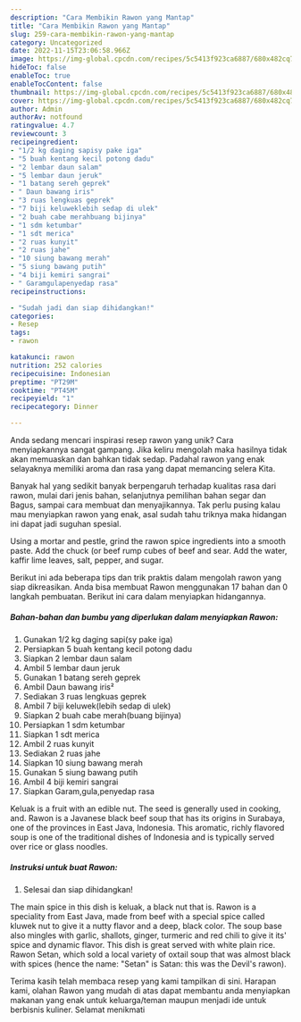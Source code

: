 ```yaml
---
description: "Cara Membikin Rawon yang Mantap"
title: "Cara Membikin Rawon yang Mantap"
slug: 259-cara-membikin-rawon-yang-mantap
category: Uncategorized
date: 2022-11-15T23:06:58.966Z
image: https://img-global.cpcdn.com/recipes/5c5413f923ca6887/680x482cq70/rawon-foto-resep-utama.jpg
hideToc: false
enableToc: true
enableTocContent: false
thumbnail: https://img-global.cpcdn.com/recipes/5c5413f923ca6887/680x482cq70/rawon-foto-resep-utama.jpg
cover: https://img-global.cpcdn.com/recipes/5c5413f923ca6887/680x482cq70/rawon-foto-resep-utama.jpg
author: Admin
authorAv: notfound
ratingvalue: 4.7
reviewcount: 3
recipeingredient:
- "1/2 kg daging sapisy pake iga"
- "5 buah kentang kecil potong dadu"
- "2 lembar daun salam"
- "5 lembar daun jeruk"
- "1 batang sereh geprek"
- " Daun bawang iris"
- "3 ruas lengkuas geprek"
- "7 biji keluweklebih sedap di ulek"
- "2 buah cabe merahbuang bijinya"
- "1 sdm ketumbar"
- "1 sdt merica"
- "2 ruas kunyit"
- "2 ruas jahe"
- "10 siung bawang merah"
- "5 siung bawang putih"
- "4 biji kemiri sangrai"
- " Garamgulapenyedap rasa"
recipeinstructions:

- "Sudah jadi dan siap dihidangkan!"
categories:
- Resep
tags:
- rawon

katakunci: rawon 
nutrition: 252 calories
recipecuisine: Indonesian
preptime: "PT29M"
cooktime: "PT45M"
recipeyield: "1"
recipecategory: Dinner

---
```





Anda sedang mencari inspirasi resep rawon yang unik? Cara menyiapkannya sangat gampang. Jika keliru mengolah maka hasilnya tidak akan memuaskan dan bahkan tidak sedap. Padahal rawon yang enak selayaknya memiliki aroma dan rasa yang dapat memancing selera Kita.





Banyak hal yang sedikit banyak berpengaruh terhadap kualitas rasa dari rawon, mulai dari jenis bahan, selanjutnya pemilihan bahan segar dan Bagus, sampai cara membuat dan menyajikannya. Tak perlu pusing kalau mau menyiapkan rawon yang enak,      asal sudah tahu triknya maka hidangan ini dapat jadi suguhan spesial.














Using a mortar and pestle, grind the rawon spice ingredients into a smooth paste. Add the chuck (or beef rump cubes of beef and sear. Add the water, kaffir lime leaves, salt, pepper, and sugar.






Berikut ini ada beberapa tips dan trik praktis dalam mengolah rawon yang siap dikreasikan. Anda bisa membuat Rawon menggunakan 17 bahan dan 0 langkah pembuatan. Berikut ini cara dalam menyiapkan hidangannya.

<!--inarticleads1-->

##### Bahan-bahan dan bumbu yang diperlukan dalam menyiapkan Rawon:

1. Gunakan 1/2 kg daging sapi(sy pake iga)
1. Persiapkan 5 buah kentang kecil potong dadu
1. Siapkan 2 lembar daun salam
1. Ambil 5 lembar daun jeruk
1. Gunakan 1 batang sereh geprek
1. Ambil  Daun bawang iris²
1. Sediakan 3 ruas lengkuas geprek
1. Ambil 7 biji keluwek(lebih sedap di ulek)
1. Siapkan 2 buah cabe merah(buang bijinya)
1. Persiapkan 1 sdm ketumbar
1. Siapkan 1 sdt merica
1. Ambil 2 ruas kunyit
1. Sediakan 2 ruas jahe
1. Siapkan 10 siung bawang merah
1. Gunakan 5 siung bawang putih
1. Ambil 4 biji kemiri sangrai
1. Siapkan  Garam,gula,penyedap rasa


Keluak is a fruit with an edible nut. The seed is generally used in cooking, and. Rawon is a Javanese black beef soup that has its origins in Surabaya, one of the provinces in East Java, Indonesia. This aromatic, richly flavored soup is one of the traditional dishes of Indonesia and is typically served over rice or glass noodles. 

<!--inarticleads2-->

##### Instruksi untuk buat Rawon:


1. Selesai dan siap dihidangkan!

The main spice in this dish is keluak, a black nut that is. Rawon is a speciality from East Java, made from beef with a special spice called kluwek nut to give it a nutty flavor and a deep, black color. The soup base also mingles with garlic, shallots, ginger, turmeric and red chili to give it its&#39; spice and dynamic flavor. This dish is great served with white plain rice. Rawon Setan, which sold a local variety of oxtail soup that was almost black with spices (hence the name: &#34;Setan&#34; is Satan: this was the Devil&#39;s rawon). 

Terima kasih telah membaca resep yang kami tampilkan di sini. Harapan kami, olahan Rawon yang mudah di atas dapat membantu anda menyiapkan makanan yang enak untuk keluarga/teman maupun menjadi ide untuk berbisnis kuliner. Selamat menikmati
